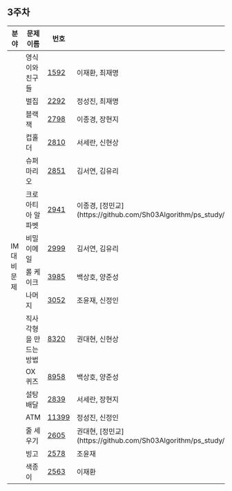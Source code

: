 ## 3주차

<table>
  <thead>
    <tr>
      <th>
        분야
      </th>
      <th>
        문제이름
      </th>
      <th>
        번호
      </th>
      <th>
        발표자
      </th>
    </tr>
  </thead>
  <tbody>
    <tr>
      <td rowspan ="16">
        IM 대비 문제
      </td>
      <td>
        	영식이와 친구들
      </td>
      <td>
        <a href="https://www.acmicpc.net/problem/1592">1592</a>
      </td>
      <td>
        이재환, 최재명
      </td>
    </tr>
    <tr>
    <td>
        	벌집
      </td>
      <td>
        <a href="https://www.acmicpc.net/problem/2292">2292</a>
      </td>
      <td>
        정성진, 최재명
      </td>
    </tr>
    <tr>
    <td>
        	블랙잭
      </td>
      <td>
        <a href="https://www.acmicpc.net/problem/2798">2798</a>
      </td>
      <td>
        이종경, 장현지
      </td>
    </tr>
    <tr>
    <td>
        	컵홀더
      </td>
      <td>
        <a href="https://www.acmicpc.net/problem/2810">2810</a>
      </td>
      <td>
        서세란, 신현상
      </td>
    </tr>
    <tr>
    <td>
        	슈퍼마리오
      </td>
      <td>
        <a href="https://www.acmicpc.net/problem/2851">2851</a>
      </td>
      <td>
        김서연, 김유리
      </td>
    </tr>
    <tr>
    <td>
        	크로아티아 알파벳
      </td>
      <td>
        <a href="https://www.acmicpc.net/problem/2941">2941</a>
      </td>
      <td>
        이종경, [정민교](https://github.com/Sh03Algorithm/ps_study/blob/main/week_03/B_2941_%EC%A0%95%EB%AF%BC%EA%B5%90.java)
      </td>
    </tr>
    <tr>
    <td>
        	비밀 이메일
      </td>
      <td>
        <a href="https://www.acmicpc.net/problem/2999">2999</a>
      </td>
      <td>
        김서연, 김유리
      </td>
    </tr>
    <tr>
    <td>
        	롤 케이크
      </td>
      <td>
        <a href="https://www.acmicpc.net/problem/3985">3985</a>
      </td>
      <td>
        백상호, 양준성
      </td>
    </tr>
    <tr>
    <td>
        	나머지
      </td>
      <td>
        <a href="https://www.acmicpc.net/problem/3052">3052</a>
      </td>
      <td>
        조윤재, 신정인
      </td>
    </tr>
    <tr>
    <td>
        	직사각형을 만드는 방법
      </td>
      <td>
        <a href="https://www.acmicpc.net/problem/8320">8320</a>
      </td>
      <td>
        권대현, 신현상
      </td>
    </tr>
    <tr>
    <td>
        	OX퀴즈
      </td>
      <td>
        <a href="https://www.acmicpc.net/problem/8958">8958</a>
      </td>
      <td>
        백상호, 양준성
      </td>
    </tr>
    <tr>
    <td>
        	설탕 배달
      </td>
      <td>
        <a href="https://www.acmicpc.net/problem/2839">2839</a>
      </td>
      <td>
        서세란, 장현지
      </td>
    </tr>
    <tr>
    <td>
        	ATM
      </td>
      <td>
        <a href="https://www.acmicpc.net/problem/11399">11399</a>
      </td>
      <td>
        정성진, 신정인
      </td>
    </tr>
    <tr>
    <td>
        	줄 세우기
      </td>
      <td>
        <a href="https://www.acmicpc.net/problem/2605">2605</a>
      </td>
      <td>
        권대현, [정민교](https://github.com/Sh03Algorithm/ps_study/blob/main/week_03/B_2605_%EC%A0%95%EB%AF%BC%EA%B5%90.java)
      </td>
    </tr>
    <tr>
    <td>
        	빙고
      </td>
      <td>
        <a href="https://www.acmicpc.net/problem/2578">2578</a>
      </td>
      <td>
        조윤재
      </td>
    </tr>
    <tr>
    <td>
        	색종이
      </td>
      <td>
        <a href="https://www.acmicpc.net/problem/2563">2563</a>
      </td>
      <td>
        이재환
      </td>
    </tr>
  </tbody>
</table>
